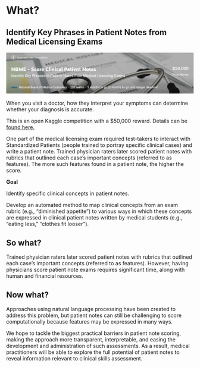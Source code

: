 # What?

## Identify Key Phrases in Patient Notes from Medical Licensing Exams

![header](kaggle.png)

When you visit a doctor, how they interpret your symptoms can determine whether your diagnosis is accurate. 

This is an open Kaggle competition with a $50,000 reward. Details can be [found here.](https://www.kaggle.com/c/nbme-score-clinical-patient-notes/overview)

One part of the medical licensing exam required test-takers to interact with Standardized Patients (people trained to portray specific clinical cases) and write a patient note. Trained physician raters later scored patient notes with rubrics that outlined each case’s important concepts (referred to as features). The more such features found in a patient note, the higher the score.

**Goal**

Identify specific clinical concepts in patient notes. 

Develop an automated method to map clinical concepts from an exam rubric (e.g., “diminished appetite”) to various ways in which these concepts are expressed in clinical patient notes written by medical students (e.g., “eating less,” “clothes fit looser”).

## So what?

Trained physician raters later scored patient notes with rubrics that outlined each case’s important concepts (referred to as features). However, having physicians score patient note exams requires significant time, along with human and financial resources. 

## Now what?

Approaches using natural language processing have been created to address this problem, but patient notes can still be challenging to score computationally because features may be expressed in many ways.

We hope to tackle the biggest practical barriers in patient note scoring, making the approach more transparent, interpretable, and easing the development and administration of such assessments. As a result, medical practitioners will be able to explore the full potential of patient notes to reveal information relevant to clinical skills assessment.

